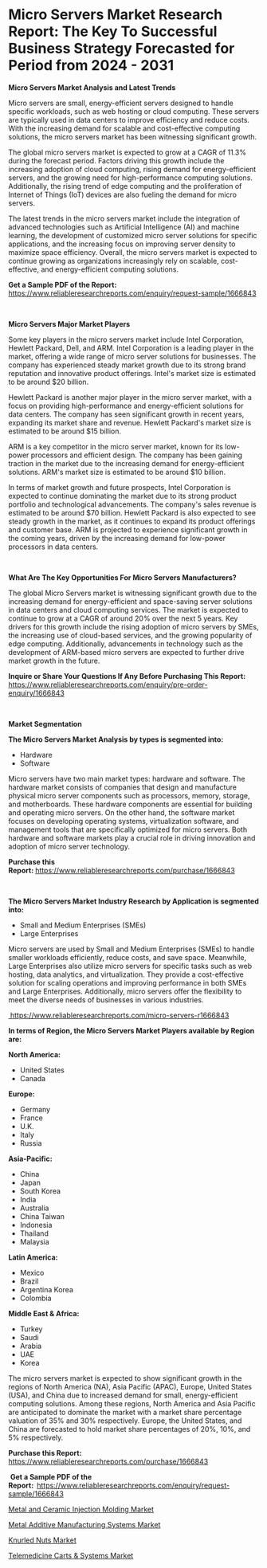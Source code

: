 <p><h1>Micro Servers Market Research Report: The Key To Successful Business Strategy Forecasted for Period from 2024 - 2031</h1></p><p><strong>Micro Servers Market Analysis and Latest Trends</strong></p>
<p><p>Micro servers are small, energy-efficient servers designed to handle specific workloads, such as web hosting or cloud computing. These servers are typically used in data centers to improve efficiency and reduce costs. With the increasing demand for scalable and cost-effective computing solutions, the micro servers market has been witnessing significant growth.</p><p>The global micro servers market is expected to grow at a CAGR of 11.3% during the forecast period. Factors driving this growth include the increasing adoption of cloud computing, rising demand for energy-efficient servers, and the growing need for high-performance computing solutions. Additionally, the rising trend of edge computing and the proliferation of Internet of Things (IoT) devices are also fueling the demand for micro servers.</p><p>The latest trends in the micro servers market include the integration of advanced technologies such as Artificial Intelligence (AI) and machine learning, the development of customized micro server solutions for specific applications, and the increasing focus on improving server density to maximize space efficiency. Overall, the micro servers market is expected to continue growing as organizations increasingly rely on scalable, cost-effective, and energy-efficient computing solutions.</p></p>
<p><strong>Get a Sample PDF of the Report:&nbsp;</strong> <a href="https://www.reliableresearchreports.com/enquiry/request-sample/1666843">https://www.reliableresearchreports.com/enquiry/request-sample/1666843</a></p>
<p>&nbsp;</p>
<p><strong>Micro Servers Major Market Players</strong></p>
<p><p>Some key players in the micro servers market include Intel Corporation, Hewlett Packard, Dell, and ARM. Intel Corporation is a leading player in the market, offering a wide range of micro server solutions for businesses. The company has experienced steady market growth due to its strong brand reputation and innovative product offerings. Intel's market size is estimated to be around $20 billion.</p><p>Hewlett Packard is another major player in the micro server market, with a focus on providing high-performance and energy-efficient solutions for data centers. The company has seen significant growth in recent years, expanding its market share and revenue. Hewlett Packard's market size is estimated to be around $15 billion.</p><p>ARM is a key competitor in the micro server market, known for its low-power processors and efficient design. The company has been gaining traction in the market due to the increasing demand for energy-efficient solutions. ARM's market size is estimated to be around $10 billion.</p><p>In terms of market growth and future prospects, Intel Corporation is expected to continue dominating the market due to its strong product portfolio and technological advancements. The company's sales revenue is estimated to be around $70 billion. Hewlett Packard is also expected to see steady growth in the market, as it continues to expand its product offerings and customer base. ARM is projected to experience significant growth in the coming years, driven by the increasing demand for low-power processors in data centers.</p></p>
<p>&nbsp;</p>
<p><strong>What Are The Key Opportunities For Micro Servers Manufacturers?</strong></p>
<p><p>The global Micro Servers market is witnessing significant growth due to the increasing demand for energy-efficient and space-saving server solutions in data centers and cloud computing services. The market is expected to continue to grow at a CAGR of around 20% over the next 5 years. Key drivers for this growth include the rising adoption of micro servers by SMEs, the increasing use of cloud-based services, and the growing popularity of edge computing. Additionally, advancements in technology such as the development of ARM-based micro servers are expected to further drive market growth in the future.</p></p>
<p><strong>Inquire or Share Your Questions If Any Before Purchasing This Report:</strong> <a href="https://www.reliableresearchreports.com/enquiry/pre-order-enquiry/1666843">https://www.reliableresearchreports.com/enquiry/pre-order-enquiry/1666843</a></p>
<p>&nbsp;</p>
<p><strong>Market Segmentation</strong></p>
<p><strong>The Micro Servers Market Analysis by types is segmented into:</strong></p>
<p><ul><li>Hardware</li><li>Software</li></ul></p>
<p><p>Micro servers have two main market types: hardware and software. The hardware market consists of companies that design and manufacture physical micro server components such as processors, memory, storage, and motherboards. These hardware components are essential for building and operating micro servers. On the other hand, the software market focuses on developing operating systems, virtualization software, and management tools that are specifically optimized for micro servers. Both hardware and software markets play a crucial role in driving innovation and adoption of micro server technology.</p></p>
<p><strong>Purchase this Report:&nbsp;</strong><a href="https://www.reliableresearchreports.com/purchase/1666843">https://www.reliableresearchreports.com/purchase/1666843</a></p>
<p>&nbsp;</p>
<p><strong>The Micro Servers Market Industry Research by Application is segmented into:</strong></p>
<p><ul><li>Small and Medium Enterprises (SMEs)</li><li>Large Enterprises</li></ul></p>
<p><p>Micro servers are used by Small and Medium Enterprises (SMEs) to handle smaller workloads efficiently, reduce costs, and save space. Meanwhile, Large Enterprises also utilize micro servers for specific tasks such as web hosting, data analytics, and virtualization. They provide a cost-effective solution for scaling operations and improving performance in both SMEs and Large Enterprises. Additionally, micro servers offer the flexibility to meet the diverse needs of businesses in various industries.</p></p>
<p><a href="https://www.reliableresearchreports.com/micro-servers-r1666843">&nbsp;https://www.reliableresearchreports.com/micro-servers-r1666843</a></p>
<p><strong>In terms of Region, the Micro Servers Market Players available by Region are:</strong></p>
<p>
    <p> <strong> North America: </strong>
        <ul>
            <li>United States</li>
            <li>Canada</li>
        </ul>
        </p> 
    <p> <strong> Europe: </strong>
        <ul>
            <li>Germany</li>
            <li>France</li>
            <li>U.K.</li>
            <li>Italy</li>
            <li>Russia</li>
        </ul>
        </p> 
    <p> <strong> Asia-Pacific: </strong>
        <ul>
            <li>China</li>
            <li>Japan</li>
            <li>South Korea</li>
            <li>India</li>
            <li>Australia</li>
            <li>China Taiwan</li>
            <li>Indonesia</li>
            <li>Thailand</li>
            <li>Malaysia</li>
        </ul>
        </p> 
    <p> <strong> Latin America: </strong>
        <ul>
            <li>Mexico</li>
            <li>Brazil</li>
            <li>Argentina Korea</li>
            <li>Colombia</li>
        </ul>
        </p> 
    <p> <strong> Middle East & Africa: </strong>
        <ul>
            <li>Turkey</li>
            <li>Saudi</li>
            <li>Arabia</li>
            <li>UAE</li>
            <li>Korea</li>
        </ul>
    </p>
    </p>
<p><p>The micro servers market is expected to show significant growth in the regions of North America (NA), Asia Pacific (APAC), Europe, United States (USA), and China due to increased demand for small, energy-efficient computing solutions. Among these regions, North America and Asia Pacific are anticipated to dominate the market with a market share percentage valuation of 35% and 30% respectively. Europe, the United States, and China are forecasted to hold market share percentages of 20%, 10%, and 5% respectively.</p></p>
<p><strong>Purchase this Report: </strong><a href="https://www.reliableresearchreports.com/purchase/1666843">https://www.reliableresearchreports.com/purchase/1666843</a></p>
<p>&nbsp;<strong>Get a Sample PDF of the Report:&nbsp;&nbsp;</strong><a href="https://www.reliableresearchreports.com/enquiry/request-sample/1666843">https://www.reliableresearchreports.com/enquiry/request-sample/1666843</a></p>
<p><strong></strong></p>
<p><p><a href="https://github.com/shotows/Market-Research-Report-List-2/blob/main/metal-and-ceramic-injection-molding-market.md">Metal and Ceramic Injection Molding Market</a></p><p><a href="https://github.com/beatblasta/Market-Research-Report-List-3/blob/main/metal-additive-manufacturing-systems-market.md">Metal Additive Manufacturing Systems Market</a></p><p><a href="https://www.linkedin.com/pulse/analyzing-knurled-nuts-market-global-industry-perspective-cwl0c">Knurled Nuts Market</a></p><p><a href="https://www.linkedin.com/pulse/telemedicine-carts-amp-systems-market-analysis-its-cagr-segmentation-jitee">Telemedicine Carts & Systems Market</a></p></p>
